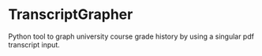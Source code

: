 # TranscriptGrapher
Python tool to graph university course grade history by using a singular pdf transcript input. 
